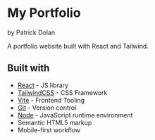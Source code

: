 # My Portfolio

by Patrick Dolan

A portfolio website built with React and Tailwind.

## Built with

- [React](https://reactjs.org/) - JS library
- [TailwindCSS](https://tailwindcss.com/) - CSS Framework
- [Vite](https://vitejs.dev/) - Frontend Tooling
- [Git](https://www.git-scm.com/) - Version control
- [Node](https://nodejs.org/en) - JavaScript runtime environment
- Semantic HTML5 markup
- Mobile-first workflow